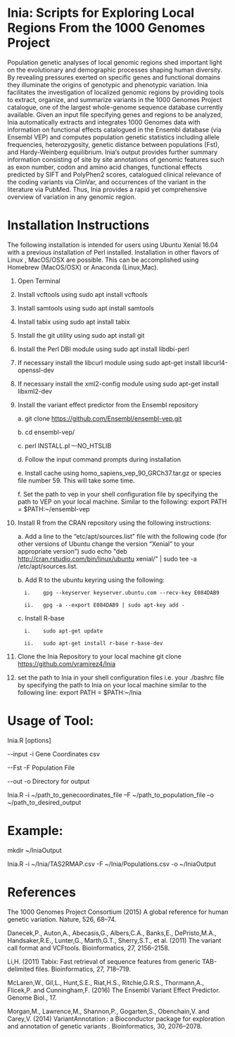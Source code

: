 # Inia: Scripts for Exploring Local Regions From the 1000 Genomes Project

Population genetic analyses of local genomic regions shed important light on the evolutionary and demographic processes shaping human diversity. By revealing pressures exerted on specific genes and functional domains they illuminate the origins of genotypic and phenotypic variation. Inia facilitates the investigation of localized genomic regions by providing tools to extract, organize, and summarize variants in the 1000 Genomes Project catalogue, one of the largest whole-genome sequence database currently available. Given an input file specifying genes and regions to be analyzed, Inia automatically extracts and integrates 1000 Genomes data with information on functional effects catalogued in the Ensembl database (via Ensembl VEP) and computes population genetic statistics including allele frequencies, heterozygosity, genetic distance between populations (Fst), and Hardy-Weinberg equilibrium. Inia‘s output provides further summary information consisting of site by site annotations of genomic features such as exon number, codon and amino acid changes, functional effects predicted by SIFT and PolyPhen2 scores, catalogued clinical relevance of the coding variants via ClinVar, and occurrences of the variant in the literature via PubMed. Thus, Inia provides a rapid yet comprehensive overview of variation in any genomic region.


# Installation Instructions

The following installation is intended for users using Ubuntu Xenial 16.04 with a previous installation of Perl installed. Installation in other flavors of Linux , MacOS/OSX are possible. This can be accomplished using Homebrew (MacOS/OSX) or Anaconda (Linux,Mac).
1)	Open Terminal

2)	Install vcftools using sudo apt install vcftools

3)	Install samtools using sudo apt install samtools

4)	Install tabix using sudo apt install tabix

5)	Install the git utility using sudo apt install git

6)	Install the Perl DBI module using sudo apt install libdbi-perl

7)	If necessary install the libcurl module using sudo apt-get install libcurl4-openssl-dev

8)	If necessary install the xml2-config module using sudo apt-get install libxml2-dev

9)	Install the variant effect predictor from the Ensembl repository

      a.	git clone https://github.com/Ensembl/ensembl-vep.git
      
      b.	cd ensembl-vep/
      
      c.	perl INSTALL.pl –-NO_HTSLIB
      
      d.	Follow the input command prompts during installation
      
      e.	Install cache using homo_sapiens_vep_90_GRCh37.tar.gz or species file number 59. This will take some time.
      
      f.	Set the path to vep in your shell configuration file by specifying the path to VEP on your local machine. Similar to the following: 
                  export PATH = $PATH:~/ensembl-vep
      
10)	Install R from the CRAN repository using the following instructions:

      a.	Add a line to the “etc/apt/sources.list” file with the following code (for other versions of Ubuntu change the version “Xenial” to your appropriate version”) sudo echo "deb http://cran.rstudio.com/bin/linux/ubuntu xenial/" | sudo tee -a /etc/apt/sources.list.
      
      b.	Add R to the ubuntu keyring using the following:
      
          i.	gpg --keyserver keyserver.ubuntu.com --recv-key E084DAB9
          
          ii.	gpg -a --export E084DAB9 | sudo apt-key add -
          
      c.	Install R-base
      
          i.	sudo apt-get update
          
          ii.	sudo apt-get install r-base r-base-dev
    
11) Clone the Inia Repository to your local machine
      git clone https://github.com/vramirez4/Inia

12) set the path to Inia in your shell configuration files i.e. your ./bashrc file by specifying the path to Inia on your local machine similar to the following line:
      export PATH = $PATH:~/Inia
      
# Usage of Tool:

Inia.R [options]

--input -i Gene Coordinates csv

--Fst -F Population File

--out -o Directory for output

Inia.R -i ~/path_to_genecoordinates_file –F ~/path_to_population_file –o ~/path_to_desired_output

# Example:

mkdir ~/IniaOutput

Inia.R -i ~/Inia/TAS2RMAP.csv -F ~/Inia/Populations.csv -o ~/IniaOutput



# References

The 1000 Genomes Project Consortium (2015) A global reference for human genetic variation. Nature, 526, 68–74.

Danecek,P., Auton,A., Abecasis,G., Albers,C.A., Banks,E., DePristo,M.A., Handsaker,R.E., Lunter,G., Marth,G.T., Sherry,S.T., et al. (2011) The variant call format and VCFtools. Bioinformatics, 27, 2156–2158.

Li,H. (2011) Tabix: Fast retrieval of sequence features from generic TAB-delimited files. Bioinformatics, 27, 718–719.

McLaren,W., Gil,L., Hunt,S.E., Riat,H.S., Ritchie,G.R.S., Thormann,A., Flicek,P. and Cunningham,F. (2016) The Ensembl Variant Effect Predictor. Genome Biol., 17.

Morgan,M., Lawrence,M., Shannon,P., Gogarten,S., Obenchain,V. and Carey,V. (2014) VariantAnnotation : a Bioconductor package for exploration and annotation of genetic variants . Bioinformatics, 30, 2076–2078.
